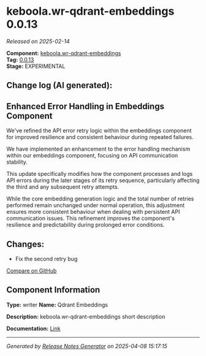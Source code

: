#  keboola.wr-qdrant-embeddings 0.0.13

_Released on 2025-02-14_

**Component:** [keboola.wr-qdrant-embeddings](https://github.com/keboola/component-embeddings-v2)  
**Tag:** [0.0.13](https://github.com/keboola/component-embeddings-v2/releases/tag/0.0.13)  
**Stage:** EXPERIMENTAL


## Change log (AI generated):
## Enhanced Error Handling in Embeddings Component
We've refined the API error retry logic within the embeddings component for improved resilience and consistent behaviour during repeated failures.

We have implemented an enhancement to the error handling mechanism within our embeddings component, focusing on API communication stability.

This update specifically modifies how the component processes and logs API errors during the later stages of its retry sequence, particularly affecting the third and any subsequent retry attempts.

While the core embedding generation logic and the total number of retries performed remain unchanged under normal operation, this adjustment ensures more consistent behaviour when dealing with persistent API communication issues. This refinement improves the component's resilience and predictability during prolonged error conditions.



## Changes:



- Fix the second retry bug 



[Compare on GitHub](https://github.com/keboola/component-embeddings-v2/compare/0.0.12...0.0.13)



## Component Information
**Type:** writer
**Name:** Qdrant Embeddings

**Description:** keboola.wr-qdrant-embeddings short description


**Documentation:** [Link](https://github.com/keboola/component-embeddings-v2/blob/master/README.md)



---
_Generated by [Release Notes Generator](https://github.com/keboola/release-notes-generator)
on 2025-04-08 15:17:15_